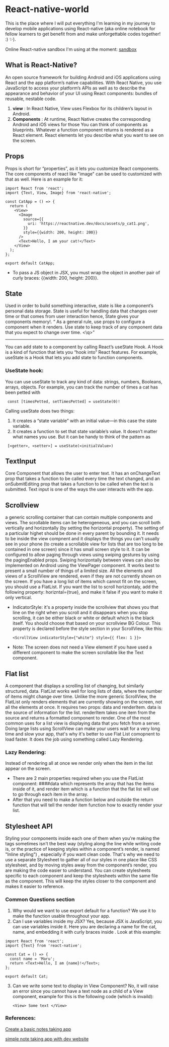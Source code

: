 # React-native-world
This is the place where I will put everything I'm learning in my journey to develop mobile applications using React-native (aka online notebook for fellow learners to get benefit from and make unforgettable codes together! :) ✨). 

Online React-native sandbox I'm using at the moment:
[sandbox](https://codesandbox.io/p/sandbox/react-native-q4qymyp2l6) 

## What is React-Native? 
An open source framework for building Android and iOS applications using React and the app platform’s native capabilities. With React Native, you use JavaScript to access your platform’s APIs as well as to describe the appearance and behavior of your UI using React components: bundles of reusable, nestable code. 
1. __view__ : In React Native, View uses Flexbox for its children’s layout in Android. 
2. __Components__ : At runtime, React Native creates the corresponding Android and iOS views for those You can think of components as blueprints. Whatever a function component returns is rendered as a React element. React elements let you describe what you want to see on the screen.

## Props
Props is short for “properties”, as it lets you customize React components. The core components of react like "image" can be used to customized with that as well. Here is an example for it:
```
import React from 'react';
import {Text, View, Image} from 'react-native';

const CatApp = () => {
  return (
    <View>
      <Image
        source={{
          uri: 'https://reactnative.dev/docs/assets/p_cat1.png',
        }}
        style={{width: 200, height: 200}}
      />
      <Text>Hello, I am your cat!</Text>
    </View>
  );
};

export default CatApp; 
```
- To pass a JS object in JSX, you must wrap the object in another pair of curly braces: {{width: 200, height: 200}}. 

## State
Used in order to build something interactive, state is like a component’s personal data storage. State is useful for handling data that changes over time or that comes from user interaction hence, State gives your components memory!. 
<q> As a general rule, use props to configure a component when it renders. Use state to keep track of any component data that you expect to change over time. <\q>
___
You can add state to a component by calling React’s useState Hook. A Hook is a kind of function that lets you “hook into” React features. For example, useState is a Hook that lets you add state to function components.
### UseState hook:
You can use useState to track any kind of data: strings, numbers, Booleans, arrays, objects. For example, you can track the number of times a cat has been petted with
```
 const [timesPetted, setTimesPetted] = useState(0)!
```
Calling useState does two things:

1. It creates a “state variable” with an initial value—in this case the state variable. 
2. It creates a function to set that state variable’s value.
It doesn’t matter what names you use. But it can be handy to think of the pattern as
```
 [<getter>, <setter>] = useState(<initialValue>)
```
 ## TextInput
Core Component that allows the user to enter text. It has an onChangeText prop that takes a function to be called every time the text changed, and an onSubmitEditing prop that takes a function to be called when the text is submitted. Text input is one of the ways the user interacts with the app.

## Scrollview
a generic scrolling container that can contain multiple components and views. The scrollable items can be heterogeneous, and you can scroll both vertically and horizontally (by setting the horizontal property). The setting of a particular highet should be done in every parent by bounding it. It needs to be inside the view compnent and it displays the things you can't usually see in your phone (to create a scrollable view for lists that are too long to be contained in one screen) since it has small screen style to it. 
It can be configured to allow paging through views using swiping gestures by using the pagingEnabled props. Swiping horizontally between views can also be implemented on Android using the ViewPager component. It works best to present a small number of things of a limited size. All the elements and views of a ScrollView are rendered, even if they are not currently shown on the screen. If you have a long list of items which cannot fit on the screen, you should use a FlatList. 
If you want the list to scroll horiziontaly, add the following property: horizntal={true}, and make it false if you want to make it only vertical.
- IndicatorStyle: it's a property inside the scrollview that shows you that line on the right when you scroll and it disappears when you stop scrolling, it can be either black or white or default which is the black itself. You should choose that based on your scrollview BG Colour. This property is declared before the style section in your ScrollView, like this:

  ``` <ScrollView indicatorStyle={"white"} style={{ flex: 1 }}> ```
- Note: The screen does not need a View element if you have used a different component to make the screen scrollable like the Text component.
  
## Flat list
A component that displays a scrolling list of changing, but similarly structured, data. FlatList works well for long lists of data, where the number of items might change over time. Unlike the more generic ScrollView, the FlatList only renders elements that are currently showing on the screen, not all the elements at once. It requires two props: data and renderItem. data is the source of information for the list. renderItem takes one item from the source and returns a formatted component to render. One of the most common uses for a list view is displaying data that you fetch from a server. Doing large lists using ScrollView can make your users wait for a very long time and slow your app, that's why it's better to use Flat List comopnent to load faster. It does the job using something called Lazy Rendering.
### Lazy Rendering:
Instead of rendering all at once we render only when the item in the list appear on the screen.
- There are 2 main properties required when you use the FlatList component: ####data which represents the array that has the items inside of it, and render item which is a function that the flat list will use to go through each item in the array.
- After that you need to make a function below and outside the return function that will tell the render item function how to exactly render your list.

## Stylesheet API
Styling your components inside each one of them when you're making the tags sometimes isn't the best way (styling along the line while writing code is, or the practice of keeping styles within a component’s render, is named "Inline styling") , especially if you want clean code. That's why we need to use a separate Stylesheet to gather all of our styles in one place like CSS stylesheet, and by moving styles away from the component’s render, you are making the code easier to understand. 
You can create stylesheets specific to each component and keep the stylesheets within the same file as the component. This will keep the styles closer to the component and makes it easier to reference.

### Common Questions section
1. Why would we want to use export default for a function?
We use it to make the function usable throughout your app. 
2. Can I use variables inside my JSX? 
Yes, because JSX is JavaScript, you can use variables inside it. Here you are declaring a name for the cat, name, and embedding it with curly braces inside <Text>. Look at this example:
```
import React from 'react';
import {Text} from 'react-native';

const Cat = () => {
  const name = 'Maru';
  return <Text>Hello, I am {name}!</Text>;
};

export default Cat; 
```
3. Can we write some text to display in View Component?
   No, it will raise an error since you cannot have a text node as a child of a View component, example for this is the following code (which is invaild):
   ```
   <View> Some text </View>
   ```

### References:
[Create a basic notes taking app](https://www.geeksforgeeks.org/how-to-create-a-basic-notes-app-using-react-native/)

[simple note taking app with dev website](https://dev.to/kartikbudhraja/building-a-simple-note-taking-app-with-react-2g2k) 
